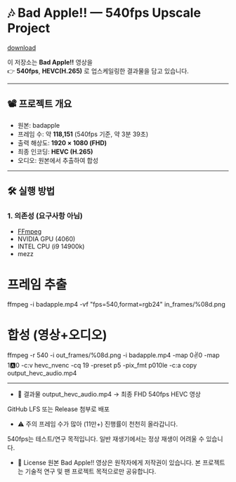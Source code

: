 # 🎶 Bad Apple!! — 540fps Upscale Project

[download](https://github.com/dxdxffgg99/badapple.540fps/releases/tag/v1.0)

이 저장소는 **Bad Apple!!** 영상을  
👉 **540fps**, **HEVC(H.265)** 로 업스케일링한 결과물을 담고 있습니다.

---

## 📽️ 프로젝트 개요
- 원본: badapple 
- 프레임 수: 약 **118,151** (540fps 기준, 약 3분 39초)  
- 출력 해상도: **1920 × 1080 (FHD)**  
- 최종 인코딩: **HEVC (H.265)**  
- 오디오: 원본에서 추출하여 합성

---

## 🛠️ 실행 방법

### 1. 의존성 (요구사항 아님)
- [FFmpeg](https://ffmpeg.org/)  
- NVIDIA GPU (4060)
- INTEL CPU (i9 14900k)
- mezz

# 프레임 추출
ffmpeg -i badapple.mp4 -vf "fps=540,format=rgb24" in_frames/%08d.png

# 합성 (영상+오디오)
ffmpeg -r 540 -i out_frames/%08d.png -i badapple.mp4 -map 0:v:0 -map 1:a:0 -c:v hevc_nvenc -cq 19 -preset p5 -pix_fmt p010le -c:a copy output_hevc_audio.mp4

---

- 📂 결과물
output_hevc_audio.mp4 → 최종 FHD 540fps HEVC 영상

GitHub LFS 또는 Release 첨부로 배포

- ⚠️ 주의
프레임 수가 많아 (11만+) 진행률이 천천히 올라갑니다.

540fps는 테스트/연구 목적입니다. 일반 재생기에서는 정상 재생이 어려울 수 있습니다.

- 📜 License
원본 Bad Apple!! 영상은 원작자에게 저작권이 있습니다.
본 프로젝트는 기술적 연구 및 팬 프로젝트 목적으로만 공유합니다.
